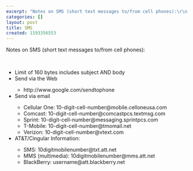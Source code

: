 ```yaml
---
excerpt: "Notes on SMS (short text messages to/from cell phones):\r\n  \r\n  "
categories: []
layout: post
title: SMS
created: 1193356553
---
```

Notes on SMS (short text messages to/from cell phones):
  
  <br />
  <ul>
    <li>Limit of 160 bytes includes subject AND body</li>
    <li>Send via the Web</li>
    <ul>
      <li>http://www.google.com/sendtophone</li>
    </ul>
    <li>Send via email</li>
    <ul>
      <li>Cellular One: 10-digit-cell-number@mobile.celloneusa.com</li>
      <li>Comcast: 10-digit-cell-number@comcastpcs.textmsg.com</li>
      <li>Sprint: 10-digit-cell-number@messaging.sprintpcs.com</li>
      <li>T-Mobile: 10-digit-cell-number@tmomail.net</li>
      <li>Verizon: 10-digit-cell-number@vtext.com</li>
    </ul>
    <li>AT&amp;T/Cingular Information:</li>
    <ul>
      <li>SMS: 10digitmobilenumber@txt.att.net</li>
      <li>MMS (multimedia): 10digitmobilenumber@mms.att.net</li>
      <li> BlackBerry: username@att.blackberry.net</li>
    </ul>
  </ul>
